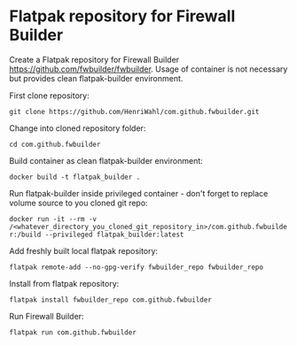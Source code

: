 Flatpak repository for Firewall Builder
==============================================

Create a Flatpak repository for Firewall Builder https://github.com/fwbuilder/fwbuilder. Usage of container is not necessary but provides clean flatpak-builder environment.

First clone repository:

`git clone https://github.com/HenriWahl/com.github.fwbuilder.git`

Change into cloned repository folder:

`cd com.github.fwbuilder`

Build container as clean flatpak-builder environment:

`docker build -t flatpak_builder .`

Run flatpak-builder inside privileged container - don't forget to replace volume source to you cloned git repo:

`docker run -it --rm -v /<whatever_directory_you_cloned_git_repository_in>/com.github.fwbuilder:/build --privileged flatpak_builder:latest`

Add freshly built local flatpak repository:

`flatpak remote-add --no-gpg-verify fwbuilder_repo fwbuilder_repo`

Install from flatpak repository:

`flatpak install fwbuilder_repo com.github.fwbuilder`

Run Firewall Builder:

`flatpak run com.github.fwbuilder`

